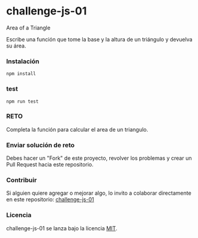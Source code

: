 # challenge-js-01
Area of a Triangle

Escribe una función que tome la base y la altura de un triángulo y devuelva su área.

### Instalación
```
npm install
```

### test
```
npm run test
```

### RETO

Completa la función para calcular el area de un triangulo.

### Enviar solución de reto
Debes hacer un "Fork" de este proyecto, revolver los problemas y crear un Pull Request hacia este repositorio.

### Contribuir
Si alguien quiere agregar o mejorar algo, lo invito a colaborar directamente en este repositorio: [challenge-js-01](https://github.com/platzimaster/challenge-js-01/)

### Licencia
challenge-js-01 se lanza bajo la licencia [MIT](https://opensource.org/licenses/MIT).
